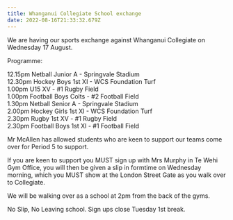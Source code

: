 ```yaml
---
title: Whanganui Collegiate School exchange
date: 2022-08-16T21:33:32.679Z
---
```

We are having our sports exchange against Whanganui Collegiate on Wednesday 17 August.

Programme:

12.15pm	Netball Junior A - Springvale Stadium  
12.30pm 	Hockey Boys 1st XI - WCS Foundation Turf  
1.00pm	U15 XV - #1 Rugby Field  
1.00pm 	Football Boys Colts - #2 Football Field  
1.30pm	Netball Senior A - Springvale Stadium  
2.00pm	Hockey Girls 1st XI - WCS Foundation Turf  
2.30pm 	Rugby 1st XV - #1 Rugby Field  
2.30pm 	Football Boys 1st XI - #1 Football Field  


Mr McAllen has allowed students who are keen to support our teams come over for Period 5 to support.


If you are keen to support you MUST sign up with Mrs Murphy in Te Wehi Gym Office, you will then be given a slip in formtime on Wednesday morning, which you MUST show at the London Street Gate as you walk over to Collegiate.


We will be walking over as a school at 2pm from the back of the gyms.


No Slip, No Leaving school. Sign ups close Tuesday 1st break.